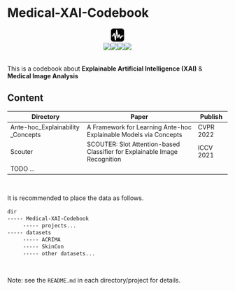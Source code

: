 # Medical-XAI-Codebook

<div align=center>
<img src="figures/cover.png" style="zoom:10%;" width="300px"/>
</div>

<div align=center>
<img src="https://img.shields.io/badge/python-3.10-blue"/><img src="https://img.shields.io/badge/pytorch-1.12-blue"/><img src="https://img.shields.io/badge/build-passing-brightgreen"/><img src="https://img.shields.io/badge/dynamic/json?color=ff69b4&label=follow&query=%24.data.totalSubs&url=https%3A%2F%2Fapi.spencerwoo.com%2Fsubstats%2F%3Fsource%3Dgithub%26queryKey%3Dtommy-bie"/>
</div>

</br>

This is a codebook about **Explainable Artificial Intelligence (XAI)** & **Medical Image Analysis**



## Content

| Directory                         | Paper                                                        | Publish   |
| --------------------------------- | ------------------------------------------------------------ | --------- |
| Ante-hoc_Explainability _Concepts | A Framework for Learning Ante-hoc Explainable Models via Concepts | CVPR 2022 |
| Scouter                           | SCOUTER: Slot Attention-based Classifier for Explainable Image Recognition | ICCV 2021 |
| TODO ...                          |                                                              |           |


</br>

It is recommended to place the data as follows.

```
dir
----- Medical-XAI-Codebook
	 ----- projects...
----- datasets
	 ----- ACRIMA
	 ----- SkinCon
	 ----- other datasets...
```


</br>

Note: see the `README.md` in each directory/project for details.
